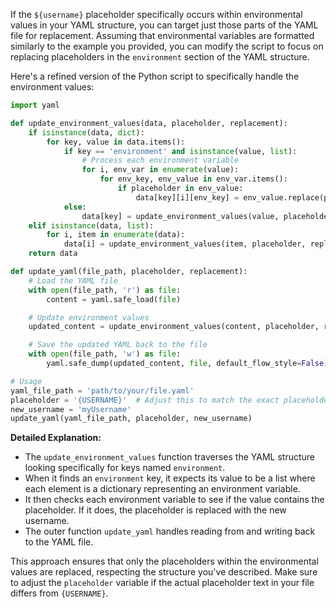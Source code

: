 If the `${username}` placeholder specifically occurs within environmental values in your YAML structure, you can target just those parts of the YAML file for replacement. Assuming that environmental variables are formatted similarly to the example you provided, you can modify the script to focus on replacing placeholders in the `environment` section of the YAML structure.

Here's a refined version of the Python script to specifically handle the environment values:

```python
import yaml

def update_environment_values(data, placeholder, replacement):
    if isinstance(data, dict):
        for key, value in data.items():
            if key == 'environment' and isinstance(value, list):
                # Process each environment variable
                for i, env_var in enumerate(value):
                    for env_key, env_value in env_var.items():
                        if placeholder in env_value:
                            data[key][i][env_key] = env_value.replace(placeholder, replacement)
            else:
                data[key] = update_environment_values(value, placeholder, replacement)
    elif isinstance(data, list):
        for i, item in enumerate(data):
            data[i] = update_environment_values(item, placeholder, replacement)
    return data

def update_yaml(file_path, placeholder, replacement):
    # Load the YAML file
    with open(file_path, 'r') as file:
        content = yaml.safe_load(file)

    # Update environment values
    updated_content = update_environment_values(content, placeholder, replacement)

    # Save the updated YAML back to the file
    with open(file_path, 'w') as file:
        yaml.safe_dump(updated_content, file, default_flow_style=False)

# Usage
yaml_file_path = 'path/to/your/file.yaml'
placeholder = '{USERNAME}'  # Adjust this to match the exact placeholder pattern
new_username = 'myUsername'
update_yaml(yaml_file_path, placeholder, new_username)
```

**Detailed Explanation:**
- The `update_environment_values` function traverses the YAML structure looking specifically for keys named `environment`.
- When it finds an `environment` key, it expects its value to be a list where each element is a dictionary representing an environment variable.
- It then checks each environment variable to see if the value contains the placeholder. If it does, the placeholder is replaced with the new username.
- The outer function `update_yaml` handles reading from and writing back to the YAML file.

This approach ensures that only the placeholders within the environmental values are replaced, respecting the structure you've described. Make sure to adjust the `placeholder` variable if the actual placeholder text in your file differs from `{USERNAME}`.